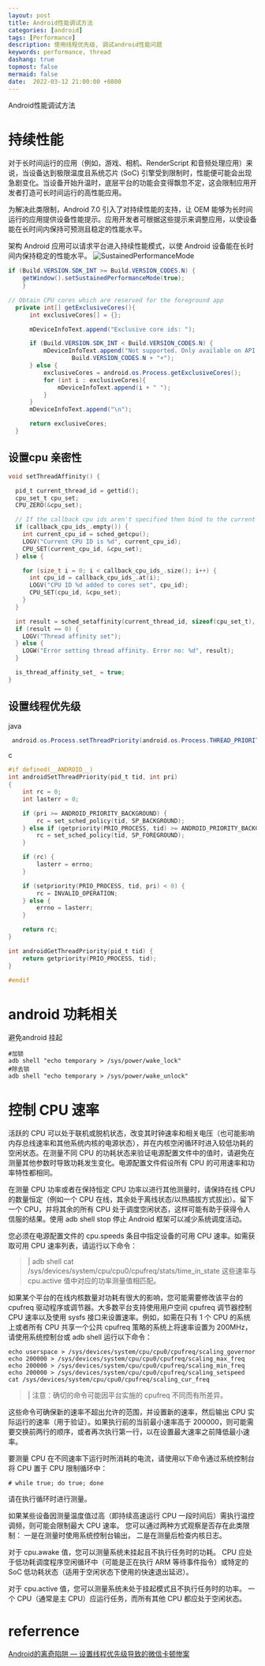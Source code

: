 ```yaml
---
layout: post
title: Android性能调试方法
categories: [android]
tags: [Performance]
description: 使用线程优先级, 调试android性能问题
keywords: performance, thread
dashang: true
topmost: false
mermaid: false
date:  2022-03-12 21:00:00 +0800
---
```


Android性能调试方法
<!-- more -->

# 持续性能
对于长时间运行的应用（例如，游戏、相机、RenderScript 和音频处理应用）来说，当设备达到极限温度且系统芯片 (SoC) 引擎受到限制时，性能便可能会出现急剧变化。当设备开始升温时，底层平台的功能会变得飘忽不定，这会限制应用开发者打造可长时间运行的高性能应用。

为解决此类限制，Android 7.0 引入了对持续性能的支持，让 OEM 能够为长时间运行的应用提供设备性能提示。应用开发者可根据这些提示来调整应用，以使设备能在长时间内保持可预测且稳定的性能水平。

架构
Android 应用可以请求平台进入持续性能模式，以使 Android 设备能在长时间内保持稳定的性能水平。
![SustainedPerformanceMode](https://source.android.com/devices/tech/images/power_sustained_perf.png)
```java
if (Build.VERSION.SDK_INT >= Build.VERSION_CODES.N) {
    getWindow().setSustainedPerformanceMode(true);
    }
    
// Obtain CPU cores which are reserved for the foreground app
  private int[] getExclusiveCores(){
      int exclusiveCores[] = {};

      mDeviceInfoText.append("Exclusive core ids: ");

      if (Build.VERSION.SDK_INT < Build.VERSION_CODES.N) {
          mDeviceInfoText.append("Not supported. Only available on API " +
                  Build.VERSION_CODES.N + "+");
      } else {
          exclusiveCores = android.os.Process.getExclusiveCores();
          for (int i : exclusiveCores){
              mDeviceInfoText.append(i + " ");
          }
      }
      mDeviceInfoText.append("\n");

      return exclusiveCores;
  }
```
## 设置cpu 亲密性
```c
void setThreadAffinity() {

  pid_t current_thread_id = gettid();
  cpu_set_t cpu_set;
  CPU_ZERO(&cpu_set);

  // If the callback cpu ids aren't specified then bind to the current cpu
  if (callback_cpu_ids_.empty()) {
    int current_cpu_id = sched_getcpu();
    LOGV("Current CPU ID is %d", current_cpu_id);
    CPU_SET(current_cpu_id, &cpu_set);
  } else {

    for (size_t i = 0; i < callback_cpu_ids_.size(); i++) {
      int cpu_id = callback_cpu_ids_.at(i);
      LOGV("CPU ID %d added to cores set", cpu_id);
      CPU_SET(cpu_id, &cpu_set);
    }
  }

  int result = sched_setaffinity(current_thread_id, sizeof(cpu_set_t), &cpu_set);
  if (result == 0) {
    LOGV("Thread affinity set");
  } else {
    LOGW("Error setting thread affinity. Error no: %d", result);
  }

  is_thread_affinity_set_ = true;
}
```

## 设置线程优先级
java
```java
 android.os.Process.setThreadPriority(android.os.Process.THREAD_PRIORITY_AUDIO);
```
c
```c
#if defined(__ANDROID__)
int androidSetThreadPriority(pid_t tid, int pri)
{
    int rc = 0;
    int lasterr = 0;

    if (pri >= ANDROID_PRIORITY_BACKGROUND) {
        rc = set_sched_policy(tid, SP_BACKGROUND);
    } else if (getpriority(PRIO_PROCESS, tid) >= ANDROID_PRIORITY_BACKGROUND) {
        rc = set_sched_policy(tid, SP_FOREGROUND);
    }

    if (rc) {
        lasterr = errno;
    }

    if (setpriority(PRIO_PROCESS, tid, pri) < 0) {
        rc = INVALID_OPERATION;
    } else {
        errno = lasterr;
    }

    return rc;
}

int androidGetThreadPriority(pid_t tid) {
    return getpriority(PRIO_PROCESS, tid);
}

#endif

```
# android 功耗相关
避免android 挂起
```
#加锁
adb shell "echo temporary > /sys/power/wake_lock"
#除去锁
adb shell "echo temporary > /sys/power/wake_unlock"

```

# 控制 CPU 速率

活跃的 CPU 可以处于联机或脱机状态，改变其时钟速率和相关电压（也可能影响内存总线速率和其他系统内核的电源状态），并在内核空闲循环时进入较低功耗的空闲状态。在测量不同 CPU 的功耗状态来验证电源配置文件中的值时，请避免在测量其他参数时导致功耗发生变化。电源配置文件假设所有 CPU 的可用速率和功率特性都相同。

在测量 CPU 功率或者在保持恒定 CPU 功率以进行其他测量时，请保持在线 CPU 的数量恒定（例如一个 CPU 在线，其余处于离线状态/以热插拔方式拔出）。留下一个 CPU，并将其余的所有 CPU 处于调度空闲状态，这样可能有助于获得令人信服的结果。使用 adb shell stop 停止 Android 框架可以减少系统调度活动。

您必须在电源配置文件的 cpu.speeds 条目中指定设备的可用 CPU 速率。如需获取可用 CPU 速率列表，请运行以下命令：


>| adb shell cat /sys/devices/system/cpu/cpu0/cpufreq/stats/time_in_state
这些速率与 cpu.active 值中对应的功率测量值相匹配。

如果某个平台的在线内核数量对功耗有很大的影响，您可能需要修改该平台的 cpufreq 驱动程序或调节器。大多数平台支持使用用户空间 cpufreq 调节器控制 CPU 速率以及使用 sysfs 接口来设置速率。例如，如需在只有 1 个 CPU 的系统上或者所有 CPU 共享一个公共 cpufreq 策略的系统上将速率设置为 200MHz，请使用系统控制台或 adb shell 运行以下命令：

```
echo userspace > /sys/devices/system/cpu/cpu0/cpufreq/scaling_governor
echo 200000 > /sys/devices/system/cpu/cpu0/cpufreq/scaling_max_freq
echo 200000 > /sys/devices/system/cpu/cpu0/cpufreq/scaling_min_freq
echo 200000 > /sys/devices/system/cpu/cpu0/cpufreq/scaling_setspeed
cat /sys/devices/system/cpu/cpu0/cpufreq/scaling_cur_freq
```

>| 注意：确切的命令可能因平台实施的 cpufreq 不同而有所差异。

这些命令可确保新的速率不超出允许的范围，并设置新的速率，然后输出 CPU 实际运行的速率（用于验证）。如果执行前的当前最小速率高于 200000，则可能需要交换前两行的顺序，或者再次执行第一行，以在设置最大速率之前降低最小速率。

要测量 CPU 在不同速率下运行时所消耗的电流，请使用以下命令通过系统控制台将 CPU 置于 CPU 限制循环中：

```
# while true; do true; done
```
请在执行循环时进行测量。

如果某些设备因测量温度值过高（即持续高速运行 CPU 一段时间后）需执行温控调频，则可能会限制最大 CPU 速率。
您可以通过两种方式观察是否存在此类限制：
一是在测量时使用系统控制台输出，
二是在测量后检查内核日志。

对于 cpu.awake 值，您可以测量系统未挂起且不执行任务时的功耗。
CPU 应处于低功耗调度程序空闲循环中（可能是正在执行 ARM 等待事件指令）或特定的 SoC 低功耗状态（适用于空闲状态下使用的快速退出延迟）。

对于 cpu.active 值，您可以测量系统未处于挂起模式且不执行任务时的功率。
一个 CPU（通常是主 CPU）应运行任务，而所有其他 CPU 都应处于空闲状态。



# referrence
[Android的离奇陷阱 — 设置线程优先级导致的微信卡顿惨案](https://posts.careerengine.us/p/60d7f9a9bc83141c093e4dfd?from=mostSharedPostSidePanel)
